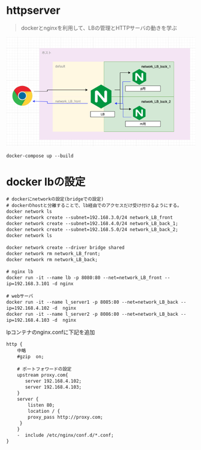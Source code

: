 # httpserver

> dockerとnginxを利用して、LBの管理とHTTPサーバの動きを学ぶ

![docker nginx](https://raw.githubusercontent.com/a1008u/httpserver/image/overview.png "サンプル")

```
docker-compose up --build
```


# docker lbの設定

```
# dockerにnetworkの設定(bridgeでの設定)
# dockerのhostと分離することで、lb経由でのアクセスだけ受け付けるようにする。
docker network ls
docker network create --subnet=192.168.3.0/24 network_LB_front
docker network create --subnet=192.168.4.0/24 network_LB_back_1;
docker network create --subnet=192.168.5.0/24 network_LB_back_2;
docker network ls

docker network create --driver bridge shared
docker network rm network_LB_front;
docker network rm network_LB_back;

# nginx lb
docker run -it --name lb -p 8080:80 --net=network_LB_front --ip=192.168.3.101 -d nginx

# webサーバ
docker run -it --name l_server1 -p 8085:80 --net=network_LB_back --ip=192.168.4.102 -d  nginx
docker run -it --name l_server2 -p 8086:80 --net=network_LB_back --ip=192.168.4.103 -d  nginx

```

lpコンテナのnginx.confに下記を追加
```
http {
    中略
    #gzip  on;

    # ポートフォワードの設定
    upstream proxy.com{
       server 192.168.4.102;
       server 192.168.4.103;
    }
    server {
        listen 80;
        location / {
        proxy_pass http://proxy.com;
     }
    }
    -  include /etc/nginx/conf.d/*.conf;
}
```